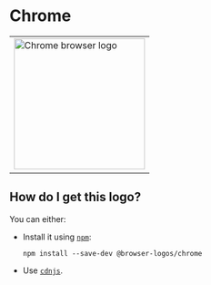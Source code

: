 # Chrome

<table>
    <tr height=240>
        <td>
            <a href="https://github.com/alrra/browser-logos/tree/37d36ad2813ac3a2006911f5f503653f82cdd48a/src/chrome">
                <img width=230 src="https://raw.githubusercontent.com/alrra/browser-logos/37d36ad2813ac3a2006911f5f503653f82cdd48a/src/chrome/chrome.svg?sanitize=true" alt="Chrome browser logo">
            </a>
        </td>
    </tr>
</table>

## How do I get this logo?

You can either:

* Install it using [`npm`][npm]:

  `npm install --save-dev @browser-logos/chrome`

* Use [`cdnjs`][cdnjs].

<!-- Link labels: -->

[cdnjs]: https://cdnjs.com/libraries/browser-logos
[npm]: https://www.npmjs.com/
